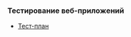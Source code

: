 ### Тестирование веб-приложений
* [Тест-план](https://docs.google.com/spreadsheets/d/12iYzqXTTV6X8KBJ7turvWTFjyO7HQDPYl9cyR6G3wfw/edit?usp=sharing)  
